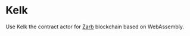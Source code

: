 # Kelk

Use Kelk the contract actor for [Zarb](https://zarb.network/) blockchain based on WebAssembly.

